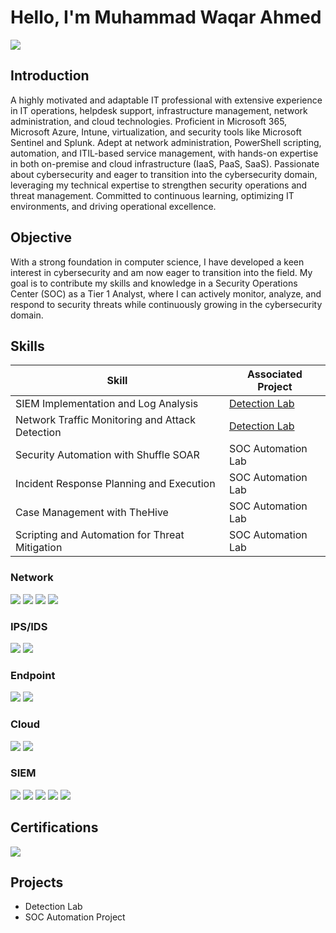 # Hello, I'm Muhammad Waqar Ahmed
<a href="https://www.linkedin.com/in/muhammad-waqar-ahmed-65b13311b/"><img src="https://img.shields.io/badge/-LinkedIn-0072b1?&style=for-the-badge&logo=linkedin&logoColor=white" /></a>

## Introduction

A highly motivated and adaptable IT professional with extensive experience in IT operations, helpdesk support, infrastructure management, network administration, and cloud technologies. Proficient in Microsoft 365, Microsoft Azure, Intune, virtualization, and security tools like Microsoft Sentinel and Splunk. Adept at network administration, PowerShell scripting, automation, and ITIL-based service management, with hands-on expertise in both on-premise and cloud infrastructure (IaaS, PaaS, SaaS). Passionate about cybersecurity and eager to transition into the cybersecurity domain, leveraging my technical expertise to strengthen security operations and threat management. Committed to continuous learning, optimizing IT environments, and driving operational excellence.

## Objective

With a strong foundation in computer science, I have developed a keen interest in cybersecurity and am now eager to transition into the field. My goal is to contribute my skills and knowledge in a Security Operations Center (SOC) as a Tier 1 Analyst, where I can actively monitor, analyze, and respond to security threats while continuously growing in the cybersecurity domain.

## Skills

| Skill                                         | Associated Project         |
|-----------------------------------------------|----------------------------|
| SIEM Implementation and Log Analysis          | <a href="https://www.google.com">Detection Lab</a>|
| Network Traffic Monitoring and Attack Detection | <a href="https://google.com">Detection Lab</a>|
| Security Automation with Shuffle SOAR         | SOC Automation Lab|
| Incident Response Planning and Execution      | SOC Automation Lab|
| Case Management with TheHive                  | SOC Automation Lab|
| Scripting and Automation for Threat Mitigation | SOC Automation Lab|

### Network
<div>
    <img src="https://img.shields.io/badge/-SolarWinds-F7931E?&style=for-the-badge&logo=SolarWinds&logoColor=white" />
    <img src="https://img.shields.io/badge/-Nmap-00457C?&style=for-the-badge&logo=Nmap&logoColor=white" />
    <img src="https://img.shields.io/badge/-Wireshark-1679A7?&style=for-the-badge&logo=Wireshark&logoColor=white" /> 
    <img src="https://img.shields.io/badge/-Zeek-777BB4?&style=for-the-badge&logo=Zeek&logoColor=white" />
</div>

### IPS/IDS
<div>
    <img src="https://img.shields.io/badge/-Suricata-EF3B2D?&style=for-the-badge&logo=Suricata&logoColor=white" />
    <img src="https://img.shields.io/badge/-Snort-CC0000?&style=for-the-badge&logo=Snort&logoColor=white" />
</div>

### Endpoint
<div>
    <img src="https://img.shields.io/badge/-Microsoft_Defender_for_Endpoint-00A4EF?&style=for-the-badge&logo=Microsoft&logoColor=white" />
    <img src="https://img.shields.io/badge/-Velociraptor-4B275F?&style=for-the-badge&logo=Velociraptor&logoColor=white" />
</div>

### Cloud
<div>
   <img src="https://img.shields.io/badge/-Microsoft_Azure-0078D4?&style=for-the-badge&logo=Microsoft%20Azure&logoColor=white" />
   <img src="https://img.shields.io/badge/-Google_Cloud-4285F4?&style=for-the-badge&logo=Google%20Cloud&logoColor=white" />
</div>

### SIEM
<div>
    <img src="https://img.shields.io/badge/-Alert_Logic-FF5F00?&style=for-the-badge&logo=Alert-Logic&logoColor=white" />
    <img src="https://img.shields.io/badge/-Wazuh-EE1C25?&style=for-the-badge&logo=Wazuh&logoColor=white" />
    <img src="https://img.shields.io/badge/-Microsoft_Sentinel-0078D4?&style=for-the-badge&logo=Microsoft&logoColor=white" />
    <img src="https://img.shields.io/badge/-Splunk-000000?&style=for-the-badge&logo=Splunk&logoColor=white" />
    <img src="https://img.shields.io/badge/-Elastic-005571?&style=for-the-badge&logo=Elastic&logoColor=white" />
</div>

## Certifications
<div>
<img src="https://img.shields.io/badge/-Security%2B-FF0000?&style=for-the-badge&logo=CompTIA&logoColor=white" />
</div>

## Projects
- Detection Lab
- SOC Automation Project
